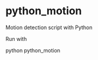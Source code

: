 python_motion
=============

Motion detection script with Python

Run with

python python_motion <Mail address from> <mail address to> <mailserver> <ftpserver> <ftpuser> <ftppwd>
